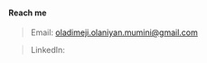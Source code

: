 #### Reach me
> Email: oladimeji.olaniyan.mumini@gmail.com

> LinkedIn:

<!---
jjjeorgee/jjjeorgee is a ✨ special ✨ repository because its `README.md` (this file) appears on your GitHub profile.
You can click the Preview link to take a look at your changes.
--->
